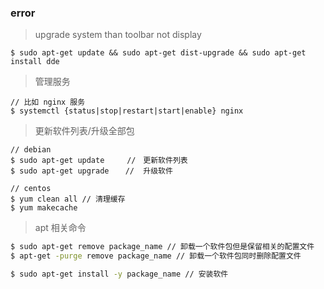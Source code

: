### error

> upgrade system than toolbar not display
```
$ sudo apt-get update && sudo apt-get dist-upgrade && sudo apt-get install dde
```

> 管理服务
```
// 比如 nginx 服务
$ systemctl {status|stop|restart|start|enable} nginx
```
> 更新软件列表/升级全部包
```
// debian
$ sudo apt-get update     //　更新软件列表 
$ sudo apt-get upgrade 　 //  升级软件
 
// centos
$ yum clean all // 清理缓存
$ yum makecache
```
> apt 相关命令
```bash
$ sudo apt-get remove package_name // 卸载一个软件包但是保留相关的配置文件
$ apt-get -purge remove package_name // 卸载一个软件包同时删除配置文件

$ sudo apt-get install -y package_name // 安装软件
```
